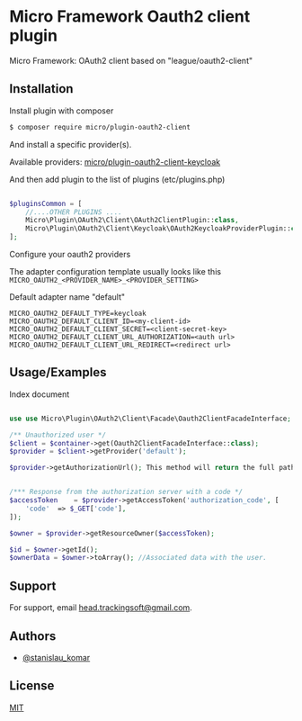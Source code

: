 
# Micro Framework Oauth2 client plugin

Micro Framework: OAuth2 client based on "league/oauth2-client"
## Installation

Install plugin with composer

```bash
$ composer require micro/plugin-oauth2-client
```

And install a specific provider(s).

Available providers:
[micro/plugin-oauth2-client-keycloak]()

Аnd then add plugin to the list of plugins (etc/plugins.php)

```php

$pluginsCommon = [
    //....OTHER PLUGINS ....
    Micro\Plugin\OAuth2\Client\OAuth2ClientPlugin::class,
    Micro\Plugin\OAuth2\Client\Keycloak\OAuth2KeycloakProviderPlugin::class,
];

```
Configure your oauth2 providers

The adapter configuration template usually looks like this `MICRO_OAUTH2_<PROVIDER_NAME>_<PROVIDER_SETTING>`

Default  adapter name "default"


```dotenv
MICRO_OAUTH2_DEFAULT_TYPE=keycloak
MICRO_OAUTH2_DEFAULT_CLIENT_ID=<my-client-id>
MICRO_OAUTH2_DEFAULT_CLIENT_SECRET=<client-secret-key>
MICRO_OAUTH2_DEFAULT_CLIENT_URL_AUTHORIZATION=<auth url>
MICRO_OAUTH2_DEFAULT_CLIENT_URL_REDIRECT=<redirect url>
```


## Usage/Examples

Index document

```php

use use Micro\Plugin\OAuth2\Client\Facade\Oauth2ClientFacadeInterface;

/** Unauthorized user */ 
$client = $container->get(Oauth2ClientFacadeInterface::class);
$provider = $client->getProvider('default');

$provider->getAuthorizationUrl(); This method will return the full path to the server for user authorization.


/*** Response from the authorization server with a code */
$accessToken    = $provider->getAccessToken('authorization_code', [
    'code'  => $_GET['code'],
]);

$owner = $provider->getResourceOwner($accessToken);

$id = $owner->getId();
$ownerData = $owner->toArray(); //Associated data with the user.

```


## Support

For support, email head.trackingsoft@gmail.com.


## Authors

- [@stanislau_komar](https://www.github.com/asisyas)


## License

[MIT](LICENSE)

